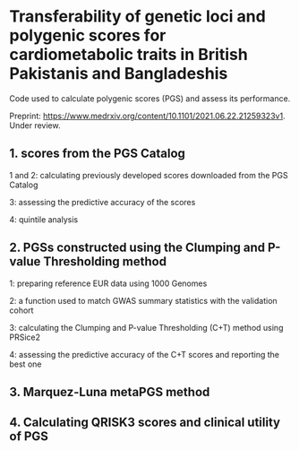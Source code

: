 # Transferability of genetic loci and polygenic scores for cardiometabolic traits in British Pakistanis and Bangladeshis

Code used to calculate polygenic scores (PGS) and assess its performance. 

Preprint: https://www.medrxiv.org/content/10.1101/2021.06.22.21259323v1. Under review.


## 1. scores from the PGS Catalog
1 and 2: calculating previously developed scores downloaded from the PGS Catalog

3: assessing the predictive accuracy of the scores

4: quintile analysis


## 2. PGSs constructed using the Clumping and P-value Thresholding method
1: preparing reference EUR data using 1000 Genomes

2: a function used to match GWAS summary statistics with the validation cohort

3: calculating the Clumping and P-value Thresholding (C+T) method using PRSice2 

4: assessing the predictive accuracy of the C+T scores and reporting the best one

## 3. Marquez-Luna metaPGS method

## 4. Calculating QRISK3 scores and clinical utility of PGS
